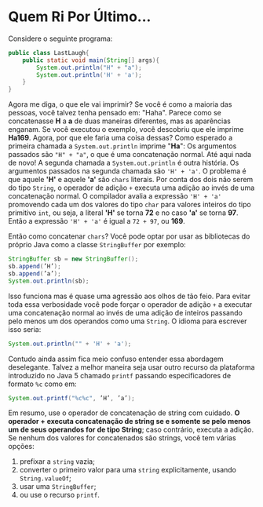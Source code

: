# Quem Ri Por Último...

Considere o seguinte programa: 

```java
public class LastLaugh{
	public static void main(String[] args){
		System.out.println("H" + "a");
		System.out.println('H' + 'a');
	}
}
```
Agora me diga, o que ele vai imprimir? Se você é como a maioria das pessoas, você talvez tenha pensado em: "Haha". Parece como se concatenasse **H** a **a** de duas maneiras diferentes, mas as aparências enganam. Se você executou o exemplo, você descobriu que ele imprime **Ha169**. Agora, por que ele faria uma coisa dessas?
Como esperado a primeira chamada a `System.out.println` imprime "**Ha**": Os argumentos passados são `"H" + "a"`, o que é uma concatenação normal. Até aqui nada de novo! A segunda chamada a `System.out.println` é outra história. Os argumentos passados na segunda chamada são `'H' + 'a'`. O problema é que aquele **'H'** e aquele **'a'** são `chars` literais. Por conta dos dois não serem do tipo `String`, o operador de adição `+` executa uma adição ao invés de uma concatenação normal. 
O compilador avalia a expressão `'H' + 'a'` promovendo cada um dos valores do tipo `char` para valores inteiros do tipo primitivo `int`, ou seja, a literal **'H'** se torna **72** e no caso **'a'** se torna **97**. Então a expressão `'H' + 'a'` é igual a `72 + 97`, ou **169**.

Então como concatenar `chars`? Você pode optar por usar as bibliotecas do próprio Java como a classe `StringBuffer` por exemplo:

```java 
StringBuffer sb = new StringBuffer();
sb.append(’H’);
sb.append(’a’);
System.out.println(sb);
```
Isso funciona mas é quase uma agressão aos olhos de tão feio. Para evitar toda essa verbosidade você pode forçar o operador de adição `+` a executar uma concatenação normal ao invés de uma adição de inteiros passando pelo menos um dos operandos como uma `String`. O idioma para escrever isso seria: 

```java 
System.out.println("" + 'H' + 'a');
```

Contudo ainda assim fica meio confuso entender essa abordagem deselegante. Talvez a melhor maneira seja usar outro recurso da plataforma introduzido no Java 5 chamado `printf` passando especificadores de formato `%c` como em: 

```java 
System.out.printf("%c%c", ’H’, ’a’);
```

Em resumo, use o operador de concatenação de string com cuidado. **O operador + executa concatenação de string se e somente se pelo menos um de seus operandos for de tipo String**; caso contrário, executa a adição. Se nenhum dos valores for concatenados são strings, você tem várias opções: 

1. prefixar a `string` vazia; 
2. converter o primeiro valor para uma `string` explicitamente, usando `String.valueOf`; 
3. usar uma `StringBuffer`; 
4. ou use o recurso `printf`.




